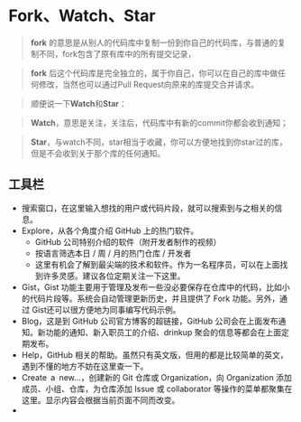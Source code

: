 # Fork、Watch、Star
> **fork** 的意思是从别人的代码库中复制一份到你自己的代码库，与普通的复制不同，fork包含了原有库中的所有提交记录，

>**fork** 后这个代码库是完全独立的，属于你自己，你可以在自己的库中做任何修改，当然也可以通过Pull Request向原来的库提交合并请求。

>顺便说一下**Watch**和**Star**：

>**Watch**，意思是关注，关注后，代码库中有新的commit你都会收到通知；

>**Star**，与watch不同，star相当于收藏，你可以方便地找到你star过的库，但是不会收到关于那个库的任何通知。   

## 工具栏
- 搜索窗口，在这里输入想找的用户或代码片段，就可以搜索到与之相关的信息。
- Explore，从各个角度介绍 GitHub 上的热门软件。
    -  GitHub 公司特别介绍的软件（附开发者制作的视频）
    - 按语言筛选本日 / 周 / 月的热门仓库 / 开发者
    - 这里有机会了解到最尖端的技术和软件。作为一名程序员，可以在上面找到许多灵感。建议各位定期关注一下这里。
-  Gist，Gist 功能主要用于管理及发布一些没必要保存在仓库中的代码，比如小的代码片段等。系统会自动管理更新历史，并且提供了 Fork 功能。另外，通过 Gist还可以很方便地为同事编写代码示例。
-  Blog，这是到 GitHub 公司官方博客的超链接，GitHub 公司会在上面发布通知。新功能的通知、新入职员工的介绍、drinkup 聚会的信息等都会在上面定期发布。
-  Help，GitHub 相关的帮助。虽然只有英文版，但用的都是比较简单的英文，遇到不懂的地方不妨在这里查一下。
-  Create a new...，创建新的 Git 仓库或 Organization，向 Organization 添加成员、小组、仓库，为仓库添加 Issue 或 collaborator 等操作的菜单都聚集在这里。显示内容会根据当前页面不同而改变。
-
